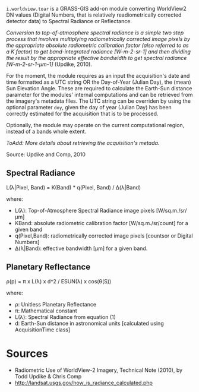 `i.worldview.toar` is a GRASS-GIS add-on module converting WorldView2 DN values 
(Digital Numbers, that is relatively readiometrically corrected detector data) 
to Spectral Radiance or Reflectance.

_Conversion to top-of-atmosphere spectral radiance is a simple two step process 
that involves multiplying
radiometrically corrected image pixels by the appropriate absolute radiometric 
calibration factor (also referred to as a K factor) to get band-integrated 
radiance [W-m-2-sr-1] and then dividing the result by the appropriate effective 
bandwidth to get spectral radiance [W-m-2-sr-1-μm-1]_ (Updike, 2010).

For the moment, the module requires as an input the acquisition's date and time 
formatted as a UTC string OR the Day-of-Year (Julian Day), the (mean) Sun 
Elevation Angle. These are required to calculate the Earth-Sun distance 
parameter for the modules' internal computations and can be retrieved from the 
imagery's metadata files. The UTC string can be overriden by using the optional 
parameter `doy`, given the day of year (Julian Day) has been correctly estimated 
for the acquisition that is to be processed.

Optionally, the module may operate on the current computational region, instead 
of a bands whole extent.

*ToAdd: More details about retrieving the acquisition's metada.*

Source: Updike and Comp, 2010


## Spectral Radiance

L(λ|Pixel, Band) = K(Band) * q(Pixel, Band) / Δ(λ|Band)

where:
- L(λ): Top-of-Atmosphere Spectral Radiance image pixels [W/sq.m./sr/μm]
- KBand: absolute radiometric calibration factor [W/sq.m./sr/count] for a given 
band
- q(Pixel,Band): radiometrically corrected image pixels [countsor or Digital 
Numbers]
- Δ(λ|Band): effective bandwidth [μm] for a given band.

## Planetary Reflectance

ρ(p) = π x L(λ) x d^2 / ESUN(λ) x cos(θ(S))

where:
- ρ: Unitless Planetary Reflectance
- π: Mathematical constant
- L(λ): Spectral Radiance from equation (1)
- d: Earth-Sun distance in astronomical units [calculated using
AcquisitionTime class]

# Sources

- Radiometric Use of WorldView-2 Imagery, Technical Note (2010), by Todd Updike
  & Chris Comp
- <http://landsat.usgs.gov/how_is_radiance_calculated.php>
